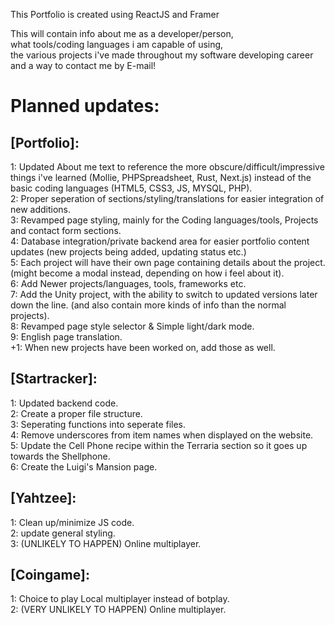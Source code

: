 This Portfolio is created using ReactJS and Framer

This will contain info about me as a developer/person, <br>
what tools/coding languages i am capable of using, <br>
the various projects i've made throughout my software developing career <br>
and a way to contact me by E-mail!

# Planned updates:
## [Portfolio]:
1: Updated About me text to reference the more obscure/difficult/impressive things i've learned (Mollie, PHPSpreadsheet, Rust, Next.js) instead of the basic coding languages (HTML5, CSS3, JS, MYSQL, PHP). <br>
2: Proper seperation of sections/styling/translations for easier integration of new additions. <br>
3: Revamped page styling, mainly for the Coding languages/tools, Projects and contact form sections. <br>
4: Database integration/private backend area for easier portfolio content updates (new projects being added, updating status etc.) <br>
5: Each project will have their own page containing details about the project. (might become a modal instead, depending on how i feel about it). <br>
6: Add Newer projects/languages, tools, frameworks etc. <br>
7: Add the Unity project, with the ability to switch to updated versions later down the line. (and also contain more kinds of info than the normal projects). <br>
8: Revamped page style selector & Simple light/dark mode. <br>
9: English page translation. <br>
+1: When new projects have been worked on, add those as well.

## [Startracker]:
1: Updated backend code. <br>
2: Create a proper file structure. <br>
3: Seperating functions into seperate files. <br>
4: Remove underscores from item names when displayed on the website. <br>
5: Update the Cell Phone recipe within the Terraria section so it goes up towards the Shellphone. <br>
6: Create the Luigi's Mansion page.

## [Yahtzee]:
1: Clean up/minimize JS code. <br>
2: update general styling. <br>
3: (UNLIKELY TO HAPPEN) Online multiplayer.

## [Coingame]:
1: Choice to play Local multiplayer instead of botplay. <br>
2: (VERY UNLIKELY TO HAPPEN) Online multiplayer.
